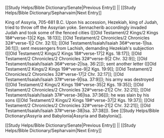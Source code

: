 [[Study Helps/Bible Dictionary/Senate|Previous Entry]]  ||  [[Study Helps/Bible Dictionary/Sepharvaim|Next Entry]]

 King of Assyria, 705-681 B.C. Upon his accession, Hezekiah, king of Judah, tried to throw off the Assyrian yoke. Sennacherib accordingly invaded Judah and took some of the fenced cities ([[Old Testament/2 Kings/2 Kings 18#^verse-13|2 Kgs. 18:13]]; [[Old Testament/2 Chronicles/2 Chronicles 32#^verse-1|2 Chr. 32:1]]; [[Old Testament/Isaiah/Isaiah 36#^verse-1|Isa. 36:1]]); sent messengers from Lachish, demanding Hezekiah's subjection ([[Old Testament/2 Kings/2 Kings 18#^verse-17|2 Kgs. 18:17]]; [[Old Testament/2 Chronicles/2 Chronicles 32#^verse-9|2 Chr. 32:9]]; [[Old Testament/Isaiah/Isaiah 36#^verse-2|Isa. 36:2]]); sent another letter ([[Old Testament/2 Kings/2 Kings 19#^verse-9|2 Kgs. 19:9]]; [[Old Testament/2 Chronicles/2 Chronicles 32#^verse-17|2 Chr. 32:17]]; [[Old Testament/Isaiah/Isaiah 37#^verse-9|Isa. 37:9]]); his army was destroyed ([[Old Testament/2 Kings/2 Kings 19#^verse-35|2 Kgs. 19:35]]; [[Old Testament/2 Chronicles/2 Chronicles 32#^verse-21|2 Chr. 32:21]]; [[Old Testament/Isaiah/Isaiah 37#^verse-36|Isa. 37:36]]); he was slain by his sons ([[Old Testament/2 Kings/2 Kings 19#^verse-37|2 Kgs. 19:37]]; [[Old Testament/2 Chronicles/2 Chronicles 32#^verse-21|2 Chr. 32:21]]; [[Old Testament/Isaiah/Isaiah 37#^verse-38|Isa. 37:38]]). See [[Study Helps/Bible Dictionary/Assyria and Babylonia|Assyria and Babylonia]].

[[Study Helps/Bible Dictionary/Senate|Previous Entry]]  ||  [[Study Helps/Bible Dictionary/Sepharvaim|Next Entry]]